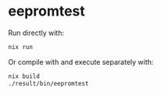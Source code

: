 # eepromtest

Run directly with:
```sh
nix run
```

Or compile with and execute separately with:

```sh
nix build
./result/bin/eepromtest
```



